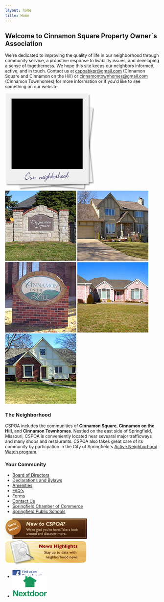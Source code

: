 ```yaml
---
layout: home
title: Home
---
```

<div id="content_main">
    <div class="inner-wrap">
    <div id="promo">
        <h2 class="welcome">Welcome to Cinnamon Square Property Owner&acute;s Association</h2>
        <p>We're dedicated to improving the quality of life in our neighborhood through community service, 
        a proactive response to livability issues, and developing a sense of togetherness. We hope this 
        site keeps our neighbors informed, active, and in touch. Contact us at 
        <a href="mailto:cspoabkpr@gmail.com">cspoabkpr@gmail.com</a> (Cinnamon Square and Cinnamon on the Hill) or 
        <a href="mailto:cinnamontownhomes@gmail.com">cinnamontownhomes@gmail.com</a> (Cinnamon Townhomes) for 
        more information or if you'd like to see something on our website.</p>
        <img src="images/polaroid.png" alt="polaroid pics of neighborhood" width="291" height="315" />
        <div id="slideshow_container">
            <div id="slideshow">
                <img src="images/slideshow1.jpg" alt="photo of neighborhood" class="active" />
                <img src="images/slideshow2.jpg" alt="photo of neighborhood" />
                <img src="images/slideshow3.jpg" alt="photo of neighborhood" />
                <img src="images/slideshow4.jpg" alt="photo of neighborhood" />
                <img src="images/slideshow5.jpg" alt="photo of neighborhood" />
            </div>
        </div>
        <div class="under_flourish"></div>
    </div>
    </div>
</div>

<div id="content_sub">
    <div class="inner-wrap">
        <div class="col1">
            <h3><i class="fa fa-home"></i> The Neighborhood</h3>
            <p>CSPOA includes the communities of <strong>Cinnamon Square</strong>, <strong>Cinnamon on the Hill</strong>, and <strong>Cinnamon Townhomes</strong>. Nestled on the east side of Springfield, Missouri, CSPOA is conveniently located near sevearal major trafficways and many shops and restaurants. CSPOA also takes great care of its community by particpation in the City of Springfield&acute;s <a class="external" href="http://www.springfieldmo.gov/172/Crime-Prevention" target="_blank">Active Neighborhood Watch program</a>.</p>
        </div>
        <div class="col2">
            <h3><i class="fa fa-users"></i> Your Community</h3>
            <ul>
                <li><a href="/about#the-board">Board of Directors</a></li>
                <li><a href="/about#declarations-and-bylaws">Declarations and Bylaws</a></li>
                <li><a href="/about#amenities">Amenities</a></li>
                <li><a href="/faq">FAQ's</a></li>
                <li><a href="/about#forms">Forms</a></li>
                <li><a href="/contact">Contact Us</a></li>
                <li><a href="http://www.springfieldchamber.com/" target="_blank">Springfield Chamber of Commerce</a></li>
                <li><a href="http://springfieldpublicschoolsmo.org/" target="_blank">Springfield Public Schools</a></li>
            </ul>
        </div>
        <div class="col3">
            <a href="/welcome"><img src="/images/new_neighbor.jpg" border="0" alt="new neighbors" width="267" height="67" /></a>
            <a href="/news"><img src="/images/news.jpg" border="0" alt="news promo button" width="266" height="82" /></a>
            <ul class="socialmedia">
                <li>
                    <a href="https://www.facebook.com/groups/568897919855952/" target="_blank"><img src="/images/FB_FindUsOnFacebook-100.png" border="0" alt="Facebook logo" /></a>
                </li>
                <li>
                    <a href="https://nextdoor.com/invite/jptjpkddwbxfuahgmgge" target="_blank"><img src="/images/nextdoor-logo.png" style="margin-top:-12px;" border="0" alt="Nextdoor logo" /></a>
                </li>
            </ul>
        </div>
    </div>
</div>